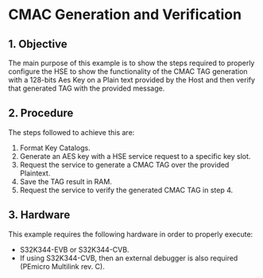 # CMAC Generation and Verification

## 1. Objective
The main purpose of this example is to show the steps required to properly configure the HSE to show the functionality of the CMAC TAG generation with a 128-bits Aes Key on a Plain text provided by the Host and then verify that generated TAG with the provided message.

## 2. Procedure
The steps followed to achieve this are: 
1. Format Key Catalogs.
2. Generate an AES key with a HSE service request to a specific key slot.
3. Request the service to generate a CMAC TAG over the provided Plaintext.
4. Save the TAG result in RAM.
5. Request the service to verify the generated CMAC TAG in step 4.

## 3. Hardware
This example requires the following hardware in order to properly execute:
- S32K344-EVB or S32K344-CVB.
- If using S32K344-CVB, then an external debugger is also required (PEmicro Multilink rev. C). 
